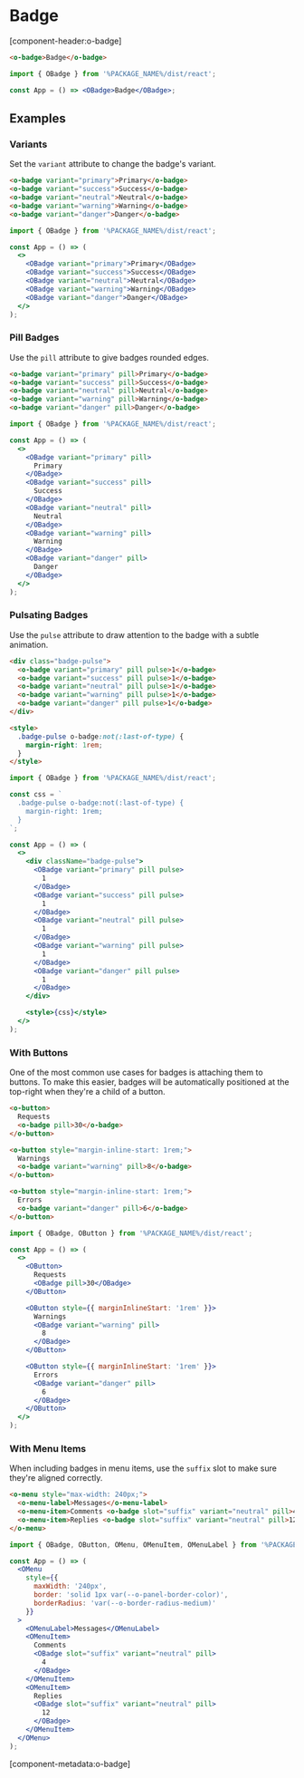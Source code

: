# Badge

[component-header:o-badge]

```html preview
<o-badge>Badge</o-badge>
```

```jsx react
import { OBadge } from '%PACKAGE_NAME%/dist/react';

const App = () => <OBadge>Badge</OBadge>;
```

## Examples

### Variants

Set the `variant` attribute to change the badge's variant.

```html preview
<o-badge variant="primary">Primary</o-badge>
<o-badge variant="success">Success</o-badge>
<o-badge variant="neutral">Neutral</o-badge>
<o-badge variant="warning">Warning</o-badge>
<o-badge variant="danger">Danger</o-badge>
```

```jsx react
import { OBadge } from '%PACKAGE_NAME%/dist/react';

const App = () => (
  <>
    <OBadge variant="primary">Primary</OBadge>
    <OBadge variant="success">Success</OBadge>
    <OBadge variant="neutral">Neutral</OBadge>
    <OBadge variant="warning">Warning</OBadge>
    <OBadge variant="danger">Danger</OBadge>
  </>
);
```

### Pill Badges

Use the `pill` attribute to give badges rounded edges.

```html preview
<o-badge variant="primary" pill>Primary</o-badge>
<o-badge variant="success" pill>Success</o-badge>
<o-badge variant="neutral" pill>Neutral</o-badge>
<o-badge variant="warning" pill>Warning</o-badge>
<o-badge variant="danger" pill>Danger</o-badge>
```

```jsx react
import { OBadge } from '%PACKAGE_NAME%/dist/react';

const App = () => (
  <>
    <OBadge variant="primary" pill>
      Primary
    </OBadge>
    <OBadge variant="success" pill>
      Success
    </OBadge>
    <OBadge variant="neutral" pill>
      Neutral
    </OBadge>
    <OBadge variant="warning" pill>
      Warning
    </OBadge>
    <OBadge variant="danger" pill>
      Danger
    </OBadge>
  </>
);
```

### Pulsating Badges

Use the `pulse` attribute to draw attention to the badge with a subtle animation.

```html preview
<div class="badge-pulse">
  <o-badge variant="primary" pill pulse>1</o-badge>
  <o-badge variant="success" pill pulse>1</o-badge>
  <o-badge variant="neutral" pill pulse>1</o-badge>
  <o-badge variant="warning" pill pulse>1</o-badge>
  <o-badge variant="danger" pill pulse>1</o-badge>
</div>

<style>
  .badge-pulse o-badge:not(:last-of-type) {
    margin-right: 1rem;
  }
</style>
```

```jsx react
import { OBadge } from '%PACKAGE_NAME%/dist/react';

const css = `
  .badge-pulse o-badge:not(:last-of-type) {
    margin-right: 1rem;
  }
`;

const App = () => (
  <>
    <div className="badge-pulse">
      <OBadge variant="primary" pill pulse>
        1
      </OBadge>
      <OBadge variant="success" pill pulse>
        1
      </OBadge>
      <OBadge variant="neutral" pill pulse>
        1
      </OBadge>
      <OBadge variant="warning" pill pulse>
        1
      </OBadge>
      <OBadge variant="danger" pill pulse>
        1
      </OBadge>
    </div>

    <style>{css}</style>
  </>
);
```

### With Buttons

One of the most common use cases for badges is attaching them to buttons. To make this easier, badges will be automatically positioned at the top-right when they're a child of a button.

```html preview
<o-button>
  Requests
  <o-badge pill>30</o-badge>
</o-button>

<o-button style="margin-inline-start: 1rem;">
  Warnings
  <o-badge variant="warning" pill>8</o-badge>
</o-button>

<o-button style="margin-inline-start: 1rem;">
  Errors
  <o-badge variant="danger" pill>6</o-badge>
</o-button>
```

```jsx react
import { OBadge, OButton } from '%PACKAGE_NAME%/dist/react';

const App = () => (
  <>
    <OButton>
      Requests
      <OBadge pill>30</OBadge>
    </OButton>

    <OButton style={{ marginInlineStart: '1rem' }}>
      Warnings
      <OBadge variant="warning" pill>
        8
      </OBadge>
    </OButton>

    <OButton style={{ marginInlineStart: '1rem' }}>
      Errors
      <OBadge variant="danger" pill>
        6
      </OBadge>
    </OButton>
  </>
);
```

### With Menu Items

When including badges in menu items, use the `suffix` slot to make sure they're aligned correctly.

```html preview
<o-menu style="max-width: 240px;">
  <o-menu-label>Messages</o-menu-label>
  <o-menu-item>Comments <o-badge slot="suffix" variant="neutral" pill>4</o-badge></o-menu-item>
  <o-menu-item>Replies <o-badge slot="suffix" variant="neutral" pill>12</o-badge></o-menu-item>
</o-menu>
```

```jsx react
import { OBadge, OButton, OMenu, OMenuItem, OMenuLabel } from '%PACKAGE_NAME%/dist/react';

const App = () => (
  <OMenu
    style={{
      maxWidth: '240px',
      border: 'solid 1px var(--o-panel-border-color)',
      borderRadius: 'var(--o-border-radius-medium)'
    }}
  >
    <OMenuLabel>Messages</OMenuLabel>
    <OMenuItem>
      Comments
      <OBadge slot="suffix" variant="neutral" pill>
        4
      </OBadge>
    </OMenuItem>
    <OMenuItem>
      Replies
      <OBadge slot="suffix" variant="neutral" pill>
        12
      </OBadge>
    </OMenuItem>
  </OMenu>
);
```

[component-metadata:o-badge]
